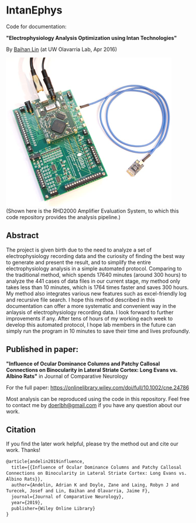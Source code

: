 # IntanEphys

Code for documentation: 

**"Electrophysiology Analysis Optimization using Intan Technologies"** 

By [Baihan Lin](http://www.columbia.edu/~bl2681/) (at UW Olavarria Lab, Apr 2016)


![RHD2000 Amplifier Evaluation System](./img/rhd.png "RHD2000 Amplifier Evaluation System")
(Shown here is the RHD2000 Amplifier Evaluation System, to which this code repository provides the analysis pipeline.)

## Abstract

The project is given birth due to the need to analyze a set of electrophysiology recording data and the curiosity of finding the best way to generate and present the result, and to simplify the entire electrophysiology analysis in a simple automated protocol. Comparing to the traditional method, which spends 17640 minutes (around 300 hours) to analyze the 441 cases of data files in our current stage, my method only takes less than 10 minutes, which is 1764 times faster and saves 300 hours. My method also integrates various new features such as excel-friendly log and recursive file search. I hope this method described in this documentation can offer a more systematic and convenient way in the anlaysis of electrophysiology recording data. I look forward to further improvements if any. After tens of hours of my working each week to develop this automated protocol, I hope lab members in the future can simply run the program in 10 minutes to save their time and lives profoundly.

## Published in paper:

**"Influence of Ocular Dominance Columns and Patchy Callosal Connections on Binocularity in Lateral Striate Cortex: Long Evans vs. Albino Rats"** in Journal of Comparative Neurology

For the full paper: https://onlinelibrary.wiley.com/doi/full/10.1002/cne.24786

Most analysis can be reproduced using the code in this repository. Feel free to contact me by doerlbh@gmail.com if you have any question about our work.


## Citation

If you find the later work helpful, please try the method out and cite our work. Thanks!

    @article{andelin2019influence,
      title={{Influence of Ocular Dominance Columns and Patchy Callosal Connections on Binocularity in Lateral Striate Cortex: Long Evans vs. Albino Rats}},
      author={Andelin, Adrian K and Doyle, Zane and Laing, Robyn J and Turecek, Josef and Lin, Baihan and Olavarria, Jaime F},
      journal={Journal of Comparative Neurology},
      year={2019},
      publisher={Wiley Online Library}
    }

